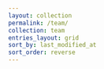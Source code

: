 ```yaml
---
layout: collection
permalink: /team/
collection: team
entries_layout: grid
sort_by: last_modified_at
sort_order: reverse
---
```


